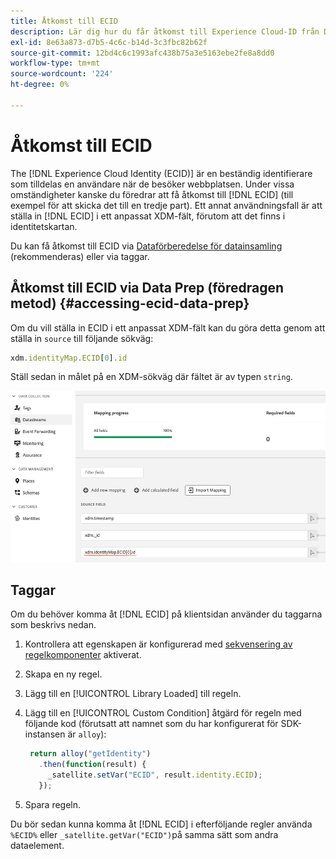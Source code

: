 ```yaml
---
title: Åtkomst till ECID
description: Lär dig hur du får åtkomst till Experience Cloud-ID från Data Prep eller Taggar
exl-id: 8e63a873-d7b5-4c6c-b14d-3c3fbc82b62f
source-git-commit: 12bd4c6c1993afc438b75a3e5163ebe2fe8a8dd0
workflow-type: tm+mt
source-wordcount: '224'
ht-degree: 0%

---
```



# Åtkomst till ECID

The [!DNL Experience Cloud Identity (ECID)] är en beständig identifierare som tilldelas en användare när de besöker webbplatsen. Under vissa omständigheter kanske du föredrar att få åtkomst till [!DNL ECID] (till exempel för att skicka det till en tredje part). Ett annat användningsfall är att ställa in [!DNL ECID] i ett anpassat XDM-fält, förutom att det finns i identitetskartan.

Du kan få åtkomst till ECID via [Dataförberedelse för datainsamling](../../../../edge/datastreams/data-prep.md) (rekommenderas) eller via taggar.

## Åtkomst till ECID via Data Prep (föredragen metod) {#accessing-ecid-data-prep}

Om du vill ställa in ECID i ett anpassat XDM-fält kan du göra detta genom att ställa in `source` till följande sökväg:

```js
xdm.identityMap.ECID[0].id
```

Ställ sedan in målet på en XDM-sökväg där fältet är av typen `string`.

![](./assets/access-ecid-data-prep.png)

## Taggar

Om du behöver komma åt [!DNL ECID] på klientsidan använder du taggarna som beskrivs nedan.

1. Kontrollera att egenskapen är konfigurerad med [sekvensering av regelkomponenter](../../../ui/managing-resources/rules.md#sequencing) aktiverat.
1. Skapa en ny regel.
1. Lägg till en [!UICONTROL Library Loaded] till regeln.
1. Lägg till en [!UICONTROL Custom Condition] åtgärd för regeln med följande kod (förutsatt att namnet som du har konfigurerat för SDK-instansen är `alloy`):

   ```js
    return alloy("getIdentity")
      .then(function(result) {
        _satellite.setVar("ECID", result.identity.ECID);
      });
   ```

1. Spara regeln.

Du bör sedan kunna komma åt [!DNL ECID] i efterföljande regler använda `%ECID%` eller `_satellite.getVar("ECID")`på samma sätt som andra dataelement.
